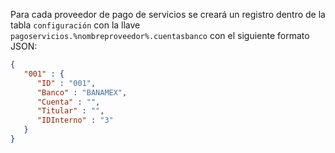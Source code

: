 Para cada proveedor de pago de servicios se creará un registro dentro de la tabla `configuración` con la llave `pagoservicios.%nombreproveedor%.cuentasbanco` con el siguiente formato JSON:

```json
{
   "001" : {
      "ID" : "001",
      "Banco" : "BANAMEX",
      "Cuenta" : "",
      "Titular" : "",
      "IDInterno" : "3"
   }
}
```